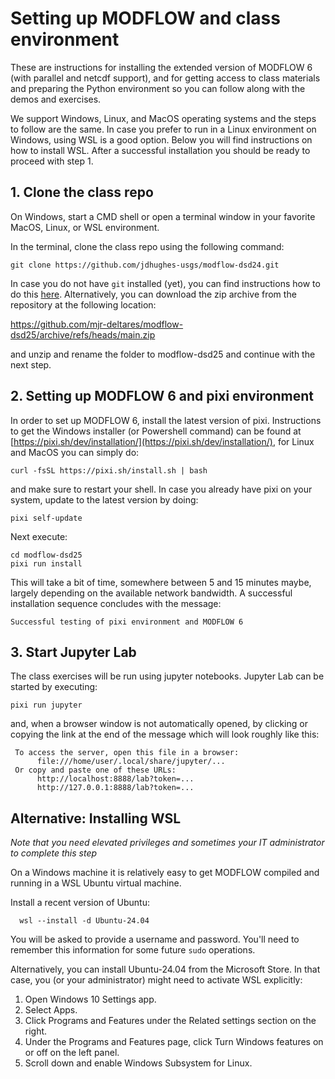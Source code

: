 # Setting up MODFLOW and class environment

These are instructions for installing the extended version of MODFLOW 6 (with parallel and netcdf support), and for getting access to class materials and preparing the Python environment so you can follow along with the demos and exercises. 

We support Windows, Linux, and MacOS operating systems and the steps to follow are the same. In case you prefer to run in a Linux environment on Windows, using WSL is a good option. Below you will find instructions on how to install WSL. After a successful installation you should be ready to proceed with step 1.

## 1. Clone the class repo 

On Windows, start a CMD shell or open a terminal window in your favorite MacOS, Linux, or WSL environment.

In the terminal, clone the class repo using the following command:

```
git clone https://github.com/jdhughes-usgs/modflow-dsd24.git
```

In case you do not have `git` installed (yet), you can find instructions how to do this [here](https://git-scm.com/downloads). Alternatively, you can download the zip archive from the repository at the following location:

https://github.com/mjr-deltares/modflow-dsd25/archive/refs/heads/main.zip

and unzip and rename the folder to modflow-dsd25 and continue with the next step.

## 2. Setting up MODFLOW 6 and pixi environment

In order to set up MODFLOW 6, install the latest version of pixi. Instructions to get the Windows installer (or Powershell command) can be found at [https://pixi.sh/dev/installation/](https://pixi.sh/dev/installation/), for Linux and MacOS you can simply do:

```
curl -fsSL https://pixi.sh/install.sh | bash
```

and make sure to restart your shell. In case you already have pixi on your system, update to the latest version by doing: 

```
pixi self-update
```

Next execute:

```
cd modflow-dsd25
pixi run install
```

This will take a bit of time, somewhere between 5 and 15 minutes maybe, largely depending on the available network bandwidth. A successful installation sequence concludes with the message:

```
Successful testing of pixi environment and MODFLOW 6
```

## 3. Start Jupyter Lab

The class exercises will be run using jupyter notebooks. Jupyter Lab can be started by executing:

```
pixi run jupyter
```
and, when a browser window is not automatically opened, by clicking or copying the link at the end of the message which will look roughly like this:

```
 To access the server, open this file in a browser:
      file:///home/user/.local/share/jupyter/...
 Or copy and paste one of these URLs:
      http://localhost:8888/lab?token=...
      http://127.0.0.1:8888/lab?token=...
```

## Alternative: Installing WSL
_Note that you need elevated privileges and sometimes your IT administrator to complete this step_

On a Windows machine it is relatively easy to get MODFLOW compiled and running in a WSL Ubuntu virtual machine.

Install a recent version of Ubuntu:
```
  wsl --install -d Ubuntu-24.04
```

You will be asked to provide a username and password. You'll need to remember this information for some future `sudo` operations. 

Alternatively, you can install Ubuntu-24.04 from the Microsoft Store. In that case, you (or your administrator) might need to activate WSL explicitly:

1.	Open Windows 10 Settings app.
2.	Select Apps.
3.	Click Programs and Features under the Related settings section on the right.
4.	Under the Programs and Features page, click Turn Windows features on or off on the left panel.
5.	Scroll down and enable Windows Subsystem for Linux.